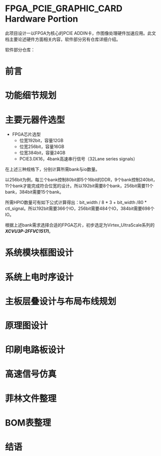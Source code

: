 # FPGA_PCIE_GRAPHIC_CARD Hardware Portion

此项目设计一以FPGA为核心的PCIE ADDIN卡，作图像处理硬件加速应用。此文档主要论述硬件方面相关内容，软件部分另有仓库详细介绍。

软件部分仓库：

# 前言

# 功能细节规划

# 主要元器件选型

* FPGA芯片选型
    * 位宽192bit，容量12GB
    * 位宽256bit，容量16GB
    * 位宽384bit，容量24GB
    * PCIE3.0X16，4bank高速串行信号（32Lane series signals）

在上述三种规格下，分别计算所需bank与io数量。

以256bit为例，每三个bank控制80bit即5个16bit的DDR，9个bank控制240bit，11个bank才能完成符合位宽的设计。所以192bit需要8个bank，256bit需要11个bank，384bit需要15个bank。

所需HPIO数量可有如下公式计算得出：bit_width / 8 * 3 + bit_width /80 * ctl_signal。所以192bit需要366个IO，256bit需要484个IO，384bit需要698个IO。

根据上述bank需求选择合适的FPGA芯片，初步选定为Virtex_UltraScale系列的***XCVU3P-2FFVC1517I***。

# 系统模块框图设计

# 系统上电时序设计

# 主板层叠设计与布局布线规划

# 原理图设计

# 印刷电路板设计

# 高速信号仿真

# 菲林文件整理

# BOM表整理

# 结语




